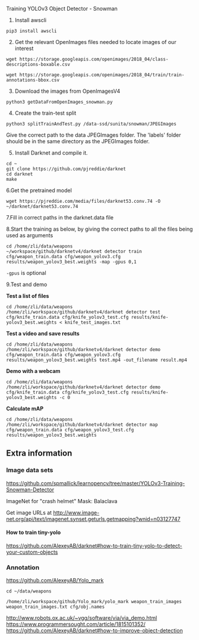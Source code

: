 Training YOLOv3 Object Detector - Snowman

1. Install awscli

`pip3 install awscli` 

2. Get the relevant OpenImages files needed to locate images of our interest

`wget https://storage.googleapis.com/openimages/2018_04/class-descriptions-boxable.csv`

`wget https://storage.googleapis.com/openimages/2018_04/train/train-annotations-bbox.csv`

3. Download the images from OpenImagesV4

`python3 getDataFromOpenImages_snowman.py`

4. Create the train-test split

`python3 splitTrainAndTest.py /data-ssd/sunita/snowman/JPEGImages`

Give the correct path to the data JPEGImages folder. The 'labels' folder should be in the same directory as the JPEGImages folder.

5. Install Darknet and compile it.
```
cd ~
git clone https://github.com/pjreddie/darknet
cd darknet
make
```
6.Get the pretrained model

`wget https://pjreddie.com/media/files/darknet53.conv.74 -O ~/darknet/darknet53.conv.74`

7.Fill in correct paths in the darknet.data file

8.Start the training as below, by giving the correct paths to all the files being used as arguments

```shell
cd /home/zli/data/weapons
~/workspace/github/darknetv4/darknet detector train cfg/weapon_train.data cfg/weapon_yolov3.cfg results/weapon_yolov3_best.weights -map -gpus 0,1
```

```-gpus``` is optional

9.Test and demo

**Test a list of files**
```shell
cd /home/zli/data/weapons
/home/zli/workspace/github/darknetv4/darknet detector test cfg/knife_train.data cfg/knife_yolov3_test.cfg results/knife-yolov3_best.weights < knife_test_images.txt
```

**Test a video and save results**

```
cd /home/zli/data/weapons
/home/zli/workspace/github/darknetv4/darknet detector demo cfg/weapon_train.data cfg/weapon_yolov3.cfg results/weapon_yolov3_best.weights test.mp4 -out_filename result.mp4
```

**Demo with a webcam**

```shell
cd /home/zli/data/weapons
/home/zli/workspace/github/darknetv4/darknet detector demo cfg/knife_train.data cfg/knife_yolov3_test.cfg results/knife-yolov3_best.weights -c 0
```

**Calculate mAP**

```shell
cd /home/zli/data/weapons
/home/zli/workspace/github/darknetv4/darknet detector map cfg/weapon_train.data cfg/weapon_yolov3_test.cfg results/weapon_yolov3_best.weights
```

## Extra information

### Image data sets

<https://github.com/spmallick/learnopencv/tree/master/YOLOv3-Training-Snowman-Detector>

ImageNet for "crash helmet"
Mask: Balaclava

Get image URLs at <http://www.image-net.org/api/text/imagenet.synset.geturls.getmapping?wnid=n03127747>

#### How to train tiny-yolo

<https://github.com/AlexeyAB/darknet#how-to-train-tiny-yolo-to-detect-your-custom-objects>

### Annotation

<https://github.com/AlexeyAB/Yolo_mark>

```shell
cd ~/data/weapons

/home/zli/workspace/github/Yolo_mark/yolo_mark weapon_train_images weapon_train_images.txt cfg/obj.names
```

<http://www.robots.ox.ac.uk/~vgg/software/via/via_demo.html>
<https://www.programmersought.com/article/1815101352/>
<https://github.com/AlexeyAB/darknet#how-to-improve-object-detection>
